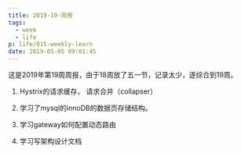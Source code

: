 ```yaml
---
title: 2019-19-周报
tags:
  - week
  - life
p: life/015-weekly-learn
date: 2019-05-05 09:01:45
---
```


这是2019年第19周周报，由于18周放了五一节，记录太少，遂综合到19周。

1. Hystrix的请求缓存， 请求合并（collapser）

2. 学习了mysql的innoDB的数据页存储结构。

3. 学习gateway如何配置动态路由

4. 学习写架构设计文档


